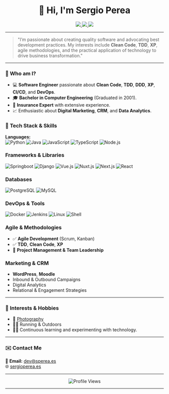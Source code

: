 <link rel="me" href="https://mastodon.social/@sperea" />

<h1 align="center">👋 Hi, I'm Sergio Perea</h1>

<p align="center">
  <a href="https://www.linkedin.com/in/sergperea/">
    <img src="https://img.shields.io/badge/linkedin-sergperea-blue?style=for-the-badge&logo=linkedin">
  </a>
    <a href="https://sperea.es">
    <img src="https://img.shields.io/badge/sperea.es-red?style=for-the-badge">
  </a>
  <a href="https://bsky.app/profile/sperea.es" rel="me nofollow">
  <img src="https://img.shields.io/badge/Bluesky-FFF?style=for-the-badge&logo=bluesky">
    </a>
</p>

---

> "I’m passionate about creating quality software and advocating best development practices. My interests include **Clean Code**, **TDD**, **XP**, agile methodologies, and the practical application of technology to drive business transformation."

---

### 🚀 **Who am I?**

- 💻 **Software Engineer** passionate about **Clean Code**, **TDD**, **DDD**, **XP**, **CI/CD**, and **DevOps**.
- 🎓 **Bachelor in Computer Engineering** (Graduated in 2001).
- 💼 **Insurance Expert** with extensive experience.
- 📈 Enthusiastic about **Digital Marketing**, **CRM**, and **Data Analytics**.

### 🔧 **Tech Stack & Skills**

**Languages:**  
![Python](https://img.shields.io/badge/Python-3776AB?style=flat-square&logo=python&logoColor=white)
![Java](https://img.shields.io/badge/Java-ED8B00?style=flat&logo=openjdk&logoColor=white) 
![JavaScript](https://img.shields.io/badge/JavaScript-F7DF1E?style=flat-square&logo=javascript&logoColor=black)
![TypeScript](https://img.shields.io/badge/TypeScript-007ACC?style=flat-square&logo=typescript&logoColor=white)
![Node.js](https://img.shields.io/badge/Node.js-339933?style=flat-square&logo=node.js&logoColor=white)

### **Frameworks & Libraries**

![Springboot](https://img.shields.io/badge/SpringBoot-092E20?style=flat-square&logo=spring&logoColor=green)
![Django](https://img.shields.io/badge/Django-092E20?style=flat-square&logo=django&logoColor=white)
![Vue.js](https://img.shields.io/badge/Vue.js-4FC08D?style=flat-square&logo=vue.js&logoColor=white)
![Nuxt.js](https://img.shields.io/badge/Nuxt.js-00DC82?style=flat-square&logo=nuxtdotjs&logoColor=white)
![Next.js](https://img.shields.io/badge/Next.js-000000?style=flat-square&logo=nextdotjs&logoColor=white)
![React](https://img.shields.io/badge/React-61DAFB?style=flat-square&logo=react&logoColor=black)

### **Databases**

![PostgreSQL](https://img.shields.io/badge/PostgreSQL-4169E1?style=flat-square&logo=postgresql&logoColor=white)
![MySQL](https://img.shields.io/badge/MySQL-4479A1?style=flat-square&logo=mysql&logoColor=white)

### **DevOps & Tools**

![Docker](https://img.shields.io/badge/Docker-2496ED?style=flat-square&logo=docker&logoColor=white)
![Jenkins](https://img.shields.io/badge/Jenkins-D24939?style=flat-square&logo=jenkins&logoColor=white)
![Linux](https://img.shields.io/badge/Linux-FCC624?style=flat-square&logo=linux&logoColor=black)
![Shell](https://img.shields.io/badge/Shell_Scripting-121011?style=flat-square&logo=gnu-bash&logoColor=white)

### **Agile & Methodologies**

- ✅ **Agile Development** (Scrum, Kanban)
- ✅ **TDD**, **Clean Code**, **XP**
- 🚀 **Project Management & Team Leadership**

### **Marketing & CRM**

- **WordPress**, **Moodle**
- Inbound & Outbound Campaigns
- Digital Analytics
- Relational & Engagement Strategies

---

### 🚀 **Interests & Hobbies**
- 📸 [Photography](https://www.sergioperea.es)
- 🏃‍♂️ Running & Outdoors
- 🧑‍💻 Continuous learning and experimenting with technology.

---

### ✉️ **Contact Me**
📩 **Email:** [dev@sperea.es](mailto:sergio@sperea.es)  
🌐 [sergioperea.es](https://sperea.es)

---

<p align="center">
  <img src="https://komarev.com/ghpvc/?username=sperea" alt="Profile Views" />
</p>

<link rel="me" href="https://masto.es/@sperea" />

---
